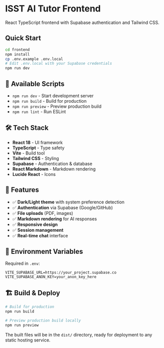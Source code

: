 # ISST AI Tutor Frontend

React TypeScript frontend with Supabase authentication and Tailwind CSS.

## Quick Start

```bash
cd frontend
npm install
cp .env.example .env.local
# Edit .env.local with your Supabase credentials
npm run dev
```

## 🔧 Available Scripts

- `npm run dev` - Start development server
- `npm run build` - Build for production
- `npm run preview` - Preview production build
- `npm run lint` - Run ESLint

## 🛠️ Tech Stack

- **React 18** - UI framework
- **TypeScript** - Type safety
- **Vite** - Build tool
- **Tailwind CSS** - Styling
- **Supabase** - Authentication & database
- **React Markdown** - Markdown rendering
- **Lucide React** - Icons

## 🎨 Features

- ✅ **Dark/Light theme** with system preference detection
- ✅ **Authentication** via Supabase (Google/GitHub)
- ✅ **File uploads** (PDF, images)
- ✅ **Markdown rendering** for AI responses
- ✅ **Responsive design**
- ✅ **Session management**
- ✅ **Real-time chat** interface

## 🔐 Environment Variables

Required in `.env`:

```env
VITE_SUPABASE_URL=https://your_project.supabase.co
VITE_SUPABASE_ANON_KEY=your_anon_key_here
```

## 🏗️ Build & Deploy

```bash
# Build for production
npm run build

# Preview production build locally
npm run preview
```

The built files will be in the `dist/` directory, ready for deployment to any static hosting service.
